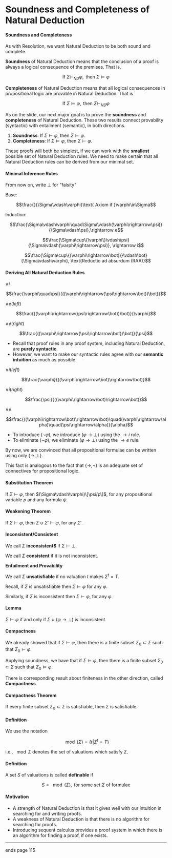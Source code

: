 # Soundness and Completeness of Natural Deduction

#### Soundness and Completeness

As with Resolution, we want Natural Deduction to be both sound and complete.

**Soundness** of Natural Deduction means that the conclusion of a proof is always a logical consequence of the premises. That is,

$$\text{If }\Sigma\vdash_{ND}\varphi, \text{ then }\Sigma\models\varphi$$

**Completeness** of Natural Deduction means that all logical consequences in propositional logic are provable in Natural Deduction. That is

$$\text{If }\Sigma\models\varphi, \text{ then } \Sigma\vdash_{ND}\varphi$$

As on the slide, our next major goal is to prove the **soundness** and **completeness** of Natural Deduction. These two results connect provability (syntactic) with entailment (semantic), in both directions.

1.	**Soundness**: If $\Sigma\vdash\varphi$, then $\Sigma\models\varphi$.
2.	**Completeness**: If $\Sigma\models\varphi$, then $\Sigma\vdash\varphi$.

These proofs will both be simplest, if we can work with the **smallest** possible set of Natural Deduction rules. We need to make certain that all Natural Deduction rules can be derived from our minimal set.

#### Minimal Inference Rules

From now on, write $\bot$ for "falsity"

Base:

$$\frac{}{\Sigma\vdash\varphi}\text{ Axiom if }\varphi\in\Sigma$$

Induction:

$$\frac{\Sigma\vdash\varphi\quad\Sigma\vdash(\varphi\rightarrow\psi)}{\Sigma\vdash\psi},\rightarrow e$$

$$\frac{\Sigma\cup\{\varphi\}\vdash\psi}{\Sigma\vdash(\varphi\rightarrow\psi)}, \rightarrow i$$

$$\frac{\Sigma\cup\{(\varphi\rightarrow\bot)\}\vdash\bot}{\Sigma\vdash\varphi}, \text{Reductio ad absurdum (RAA)}$$

#### Deriving All Natural Deduction Rules

$\land i$

$$\frac{\varphi\quad\psi}{((\varphi\rightarrow(\psi\rightarrow\bot))\bot)}$$

$\land e(left)$

$$\frac{((\varphi\rightarrow(\psi\rightarrow\bot))\bot)}{\varphi}$$

$\land e(right)$

$$\frac{((\varphi\rightarrow(\psi\rightarrow\bot))\bot)}{\psi}$$

*	Recall that proof rules in any proof system, including Natural Deduction, are **purely syntactic**.
*	However, we want to make our syntactic rules agree with our **semantic intuition** as much as possible.

$\lor i(left)$

$$\frac{\varphi}{((\varphi\rightarrow\bot)\rightarrow\bot)}$$

$\lor i(right)$

$$\frac{\psi}{((\varphi\rightarrow\bot)\rightarrow\bot)}$$

$\lor e$

$$\frac{((\varphi\rightarrow\bot)\rightarrow\bot)\quad(\varphi\rightarrow\alpha)\quad(\psi\rightarrow\alpha)}{\alpha}$$

*	To introduce $(\lnot \varphi)$, we introduce $(\varphi\rightarrow\bot)$ using the $\rightarrow i$ rule.
*	To eliminate $(\lnot \varphi)$, we eliminate $(\varphi\rightarrow\bot)$ using the $\rightarrow e$ rule.

By now, we are convinced that all propositional formulae can be written using only $\{\rightarrow, \bot\}$.

This fact is analogous to the fact that $\{\rightarrow,\lnot\}$ is an adequate set of connectives for propositional logic.

#### Substitution Theorem

If $\Sigma\vdash\varphi$, then $(\Sigma\vdash\varphi)\[\psi/p\]$, for any propositional variable $p$ and any formula $\psi$.

#### Weakening Theorem

If $\Sigma\vdash\varphi$, then $\Sigma\cup\Sigma'\vdash\varphi$, for any $\Sigma'$.

#### Inconsistent/Consistent

We call $\Sigma$ **inconsistent$** if $\Sigma\vdash\bot$.

We call $\Sigma$ **consistent** if it is not inconsistent.

**Entailment and Provability**

We call $\Sigma$ **unsatisfiable** if no valuation $t$ makes $\Sigma^t=T$.

Recall, if $\Sigma$ is unsatisfiable then $\Sigma\models\varphi$ for any $\varphi$.

Similarly, if $\Sigma$ is inconsistent then $\Sigma\vdash\varphi$, for any $\varphi$.

#### Lemma

$\Sigma\vdash\varphi$ if and only if $\Sigma\cup(\varphi\rightarrow\bot)$ is inconsistent.

#### Compactness

We already showed that if $\Sigma\vdash\varphi$, then there is a finite subset $\Sigma_0\subset\Sigma$ such that $\Sigma_0\vdash\varphi$.

Applying soundness, we have that if $\Sigma\models\varphi$, then there is a finite subset $\Sigma_0\subset\Sigma$ such that $\Sigma_0\models\varphi$.

There is corresponding result about finiteness in the other direction, called **Compactness**.

#### Compactness Theorem

If every finite subset $\Sigma_0\subset\Sigma$ is satisfiable, then $\Sigma$ is satisfiable.

#### Definition

We use the notation

$$\mod(\Sigma)=\{t|\Sigma^t=T\}$$

i.e., $\mod{\Sigma}$ denotes the set of valuations which satisfy $\Sigma$.

#### Definition

A set $S$ of valuations is called **definable** if

$$S=\mod(\Sigma), \text{ for some set } \Sigma \text{ of formulae}$$

#### Motivation

*	A strength of Natural Deduction is that it gives well with our intuition in searching for and writing proofs.
*	A weakness of Natural Deduction is that there is no algorithm for searching for proofs.
*	Introducing sequent calculus provides a proof system in which there is an algorithm for finding a proof, if one exists.

---
ends page  115